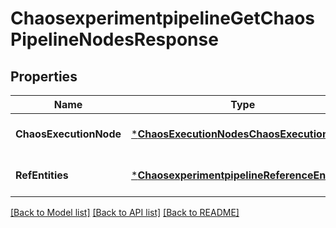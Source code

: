 # ChaosexperimentpipelineGetChaosPipelineNodesResponse

## Properties
Name | Type | Description | Notes
------------ | ------------- | ------------- | -------------
**ChaosExecutionNode** | [***ChaosExecutionNodesChaosExecutionNode**](chaos_execution_nodes.ChaosExecutionNode.md) |  | [optional] [default to null]
**RefEntities** | [***ChaosexperimentpipelineReferenceEntities**](chaosexperimentpipeline.ReferenceEntities.md) |  | [optional] [default to null]

[[Back to Model list]](../README.md#documentation-for-models) [[Back to API list]](../README.md#documentation-for-api-endpoints) [[Back to README]](../README.md)

